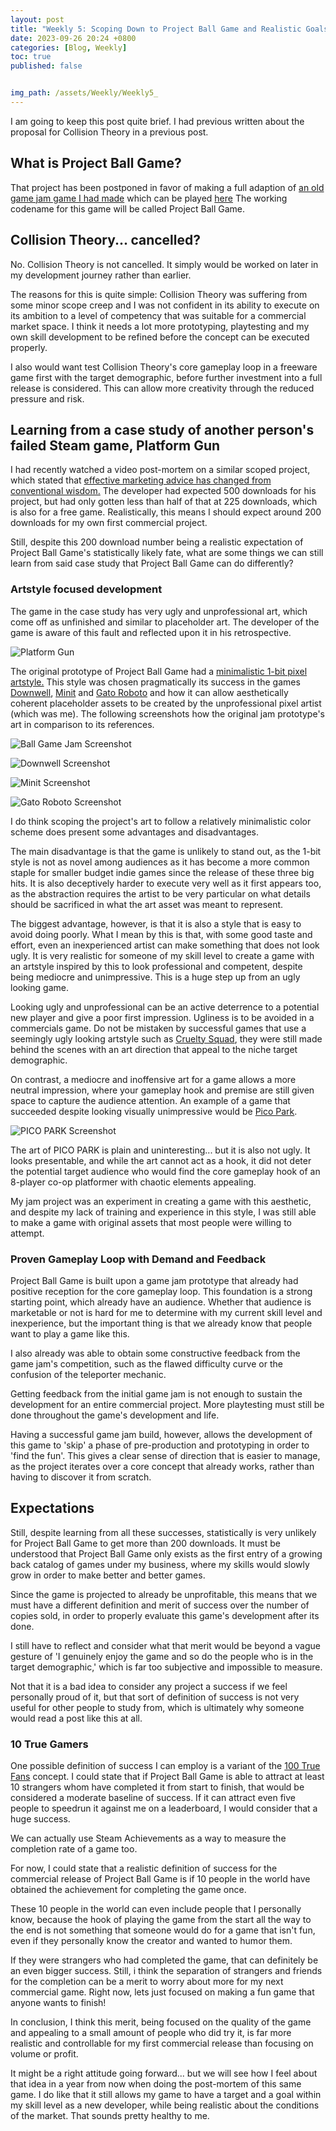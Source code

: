 ```yaml
---
layout: post
title: "Weekly 5: Scoping Down to Project Ball Game and Realistic Goals"
date: 2023-09-26 20:24 +0800
categories: [Blog, Weekly]
toc: true
published: false


img_path: /assets/Weekly/Weekly5_
---
```


I am going to keep this post quite brief. I had previous written about the proposal for Collision Theory in a previous post. 
## What is Project Ball Game?

That project has been postponed in favor of making a full adaption of [an old game jam game I had made](https://clementineaccount.github.io/posts/bitadventure) which can be played [here](https://clemboy.itch.io/bit-adventure) The working codename for this game will be called Project Ball Game.

## Collision Theory... cancelled?

No. Collision Theory is not cancelled. It simply would be worked on later in my development journey rather than earlier.

The reasons for this is quite simple: Collision Theory was suffering from some minor scope creep and I was not confident in its ability to execute on its ambition to a level of competency that was suitable for a commercial market space. I think it needs a lot more prototyping, playtesting and my own skill development to be refined before the concept can be executed properly. 

I also would want test Collision Theory's core gameplay loop in a freeware game first with the target demographic, before further investment into a full release is considered. This can allow more creativity through the reduced pressure and risk.

## Learning from a case study of another person's failed Steam game, Platform Gun

 I had recently watched a video post-mortem on a similar scoped project, which stated that [effective marketing advice has changed from conventional wisdom.](https://www.youtube.com/watch?v=nyoiZzXQKAk) The developer had expected 500 downloads for his project, but had only gotten less than half of that at 225 downloads, which is also for a free game. Realistically, this means I should expect around 200 downloads for my own first commercial project.
 
 Still, despite this 200 download number being a realistic expectation of Project Ball Game's statistically likely fate, what are some things we can still learn from said case study that Project Ball Game can do differently?

### Artstyle focused development

The game in the case study has very ugly and unprofessional art, which come off as unfinished and similar to placeholder art. The developer of the game is aware of this fault and reflected upon it in his retrospective.

![Platform Gun](platform_gun.png)

The original prototype of Project Ball Game had a [minimalistic 1-bit pixel artstyle.](https://www.youtube.com/watch?v=0BZwEoj50uw) This style was chosen pragmatically its success in the games [Downwell](https://store.steampowered.com/app/360740/Downwell/), [Minit](https://store.steampowered.com/app/609490/Minit/) and [Gato Roboto](https://store.steampowered.com/app/916730/Gato_Roboto/) and how it can allow aesthetically coherent placeholder assets to be created by the unprofessional pixel artist (which was me). The following screenshots how the original jam prototype's art in comparison to its references.

![Ball Game Jam Screenshot](ball_game_jam.png)

![Downwell Screenshot](downwell.png)

![Minit Screenshot](minit.png)

![Gato Roboto Screenshot](gato.png)

I do think scoping the project's art to follow a relatively minimalistic color scheme does present some advantages and disadvantages. 

The main disadvantage is that the game is unlikely to stand out, as the 1-bit style is not as novel among audiences as it has become a more common staple for smaller budget indie games since the release of these three big hits. It is also deceptively harder to execute very well as it first appears too, as the abstraction requires the artist to be very particular on what details should be sacrificed in what the art asset was meant to represent.

The biggest advantage, however, is that it is also a style that is easy to avoid doing poorly. What I mean by this is that, with some good taste and effort, even an inexperienced artist can make something that does not look ugly. It is very realistic for someone of my skill level to create a game with an artstyle inspired by this to look professional and competent, despite being mediocre and unimpressive. This is a huge step up from an ugly looking game.

Looking ugly and unprofessional can be an active deterrence to a potential new player and give a poor first impression. Ugliness is to be avoided in a commercials game. Do not be mistaken by successful games that use a seemingly ugly looking artstyle such as [Cruelty Squad](https://store.steampowered.com/app/1388770/Cruelty_Squad/), they were still made behind the scenes with an art direction that appeal to the niche target demographic.

On contrast, a mediocre and inoffensive art for a game allows a more neutral impression, where your gameplay hook and premise are still given space to capture the audience attention. An example of a game that succeeded despite looking visually unimpressive would be [Pico Park](https://store.steampowered.com/app/1509960/PICO_PARK/).


![PICO PARK Screenshot](pico.png)

The art of PICO PARK is plain and uninteresting... but it is also not ugly. It looks presentable, and while the art cannot act as a hook, it did not deter the potential target audience who would find the core gameplay hook of an 8-player co-op platformer with chaotic elements appealing.

My jam project was an experiment in creating a game with this aesthetic, and despite my lack of training and experience in this style, I was still able to make a game with original assets that most people were willing to attempt.

### Proven Gameplay Loop with Demand and Feedback

Project Ball Game is built upon a game jam prototype that already had positive reception for the core gameplay loop. This foundation is a strong starting point, which already have an audience. Whether that audience is marketable or not is hard for me to determine with my current skill level and inexperience, but the important thing is that we already know that people want to play a game like this.

I also already was able to obtain some constructive feedback from the game jam's competition, such as the flawed difficulty curve or the confusion of the teleporter mechanic.

Getting feedback from the initial game jam is not enough to sustain the development for an entire commercial project. More playtesting must still be done throughout the game's development and life. 

Having a successful game jam build, however, allows the development of this game to 'skip' a phase of pre-production and prototyping in order to 'find the fun'. This gives a clear sense of direction that is easier to manage, as the project iterates over a core concept that already works, rather than having to discover it from scratch.

## Expectations

Still, despite learning from all these successes, statistically is very unlikely for Project Ball Game to get more than 200 downloads. It must be understood that Project Ball Game only exists as the first entry of a growing back catalog of games under my business, where my skills would slowly grow in order to make better and better games.

Since the game is projected to already be unprofitable, this means that we must have a different definition and merit of success over the number of copies sold, in order to properly evaluate this game's development after its done.

I still have to reflect and consider what that merit would be beyond a vague gesture of 'I genuinely enjoy the game and so do the people who is in the target demographic,' which is far too subjective and impossible to measure. 

Not that it is a bad idea to consider any project a success if we feel personally proud of it, but that sort of definition of success is not very useful for other people to study from, which is ultimately why someone would read a post like this at all.

### 10 True Gamers

One possible definition of success I can employ is a variant of the [100 True Fans](https://kk.org/thetechnium/1000-true-fans/) concept. I could state that if Project Ball Game is able to attract at least 10 strangers whom have completed it from start to finish, that would be considered a moderate baseline of success. If it can attract even five people to speedrun it against me on a leaderboard, I would consider that a huge success.

We can actually use Steam Achievements as a way to measure the completion rate of a game too. 

For now, I could state that a realistic definition of success for the commercial release of Project Ball Game is if 10 people in the world have obtained the achievement for completing the game once. 

These 10 people in the world can even include people that I personally know, because the hook of playing the game from the start all the way to the end is not something that someone would do for a game that isn't fun, even if they personally know the creator and wanted to humor them. 

If they were strangers who had completed the game, that can definitely be an even bigger success. Still, i think the separation of strangers and friends for the completion can be a merit to worry about more for my next commercial game. Right now, lets just focused on making a fun game that anyone wants to finish!

In conclusion, I think this merit, being focused on the quality of the game and appealing to a small amount of people who did try it, is far more realistic and controllable for my first commercial release than focusing on volume or profit. 

It might be a right attitude going forward... but we will see how I feel about that idea in a year from now when doing the post-mortem of this same game. I do like that it still allows my game to have a target and a goal within my skill level as a new developer, while being realistic about the conditions of the market. That sounds pretty healthy to me.
